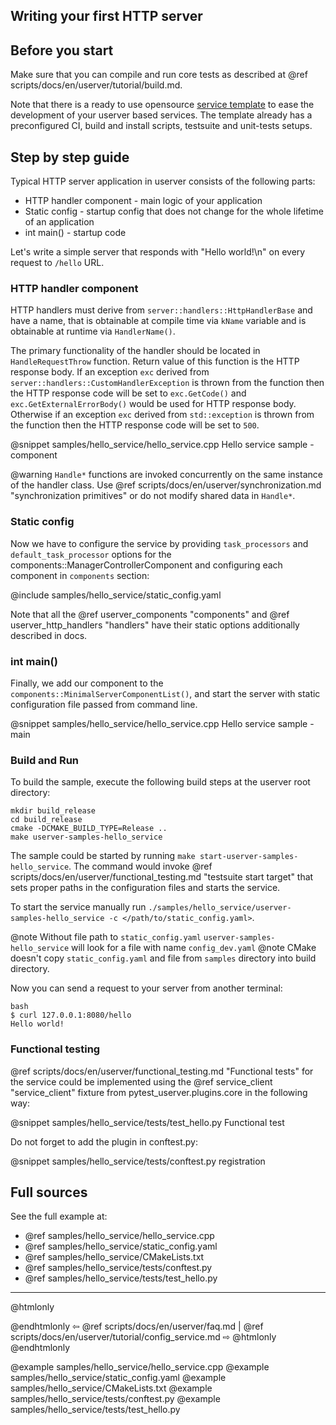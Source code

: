 ## Writing your first HTTP server

## Before you start

Make sure that you can compile and run core tests as described at
@ref scripts/docs/en/userver/tutorial/build.md.

Note that there is a ready to use opensource
[service template](https://github.com/userver-framework/cls)
to ease the development of your userver based services. The template already has
a preconfigured CI, build and install scripts, testsuite and unit-tests setups.

## Step by step guide

Typical HTTP server application in userver consists of the following parts:
* HTTP handler component - main logic of your application
* Static config - startup config that does not change for the whole lifetime of an application
* int main() - startup code

Let's write a simple server that responds with "Hello world!\n" on every request to `/hello` URL.

### HTTP handler component

HTTP handlers must derive from `server::handlers::HttpHandlerBase` and have a name, that
is obtainable at compile time via `kName` variable and is obtainable at runtime via `HandlerName()`.

The primary functionality of the handler should be located in `HandleRequestThrow` function.
Return value of this function is the HTTP response body. If an exception `exc` derived from
`server::handlers::CustomHandlerException` is thrown from the function then the
HTTP response code will be set to `exc.GetCode()` and `exc.GetExternalErrorBody()`
would be used for HTTP response body. Otherwise if an exception `exc` derived from
`std::exception` is thrown from the function then the
HTTP response code will be set to `500`.

@snippet samples/hello_service/hello_service.cpp  Hello service sample - component

@warning `Handle*` functions are invoked concurrently on the same instance of the handler class. Use @ref scripts/docs/en/userver/synchronization.md "synchronization primitives" or do not modify shared data in `Handle*`.


### Static config

Now we have to configure the service by providing `task_processors` and
`default_task_processor` options for the components::ManagerControllerComponent
and configuring each component in `components` section:

@include samples/hello_service/static_config.yaml

Note that all the @ref userver_components "components" and
@ref userver_http_handlers "handlers" have their static options additionally
described in docs.


### int main()

Finally, we
add our component to the `components::MinimalServerComponentList()`,
and start the server with static configuration file passed from command line.

@snippet samples/hello_service/hello_service.cpp  Hello service sample - main


### Build and Run

To build the sample, execute the following build steps at the userver root directory:
```
mkdir build_release
cd build_release
cmake -DCMAKE_BUILD_TYPE=Release ..
make userver-samples-hello_service
```

The sample could be started by running
`make start-userver-samples-hello_service`. The command would invoke
@ref scripts/docs/en/userver/functional_testing.md "testsuite start target" that sets proper
paths in the configuration files and starts the service.

To start the service manually run
`./samples/hello_service/userver-samples-hello_service -c </path/to/static_config.yaml>`.

@note Without file path to `static_config.yaml` `userver-samples-hello_service` will look for a file with name `config_dev.yaml`
@note CMake doesn't copy `static_config.yaml` and file from `samples` directory into build directory.

Now you can send a request to your server from another terminal:
```
bash
$ curl 127.0.0.1:8080/hello
Hello world!
```

### Functional testing

@ref scripts/docs/en/userver/functional_testing.md "Functional tests" for the service could be
implemented using the @ref service_client "service_client" fixture from
pytest_userver.plugins.core in the
following way:

@snippet samples/hello_service/tests/test_hello.py  Functional test

Do not forget to add the plugin in conftest.py:

@snippet samples/hello_service/tests/conftest.py  registration

## Full sources

See the full example at:
* @ref samples/hello_service/hello_service.cpp
* @ref samples/hello_service/static_config.yaml
* @ref samples/hello_service/CMakeLists.txt
* @ref samples/hello_service/tests/conftest.py
* @ref samples/hello_service/tests/test_hello.py

----------

@htmlonly <div class="bottom-nav"> @endhtmlonly
⇦ @ref scripts/docs/en/userver/faq.md | @ref scripts/docs/en/userver/tutorial/config_service.md ⇨
@htmlonly </div> @endhtmlonly


@example samples/hello_service/hello_service.cpp
@example samples/hello_service/static_config.yaml
@example samples/hello_service/CMakeLists.txt
@example samples/hello_service/tests/conftest.py
@example samples/hello_service/tests/test_hello.py

